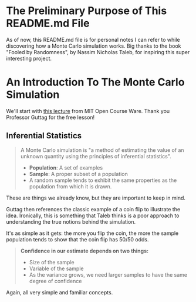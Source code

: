 # The Preliminary Purpose of This README.md File

As of now, this README.md file is for personal notes I can refer to while discovering how a Monte Carlo simulation works. Big thanks to the book "Fooled by Randomness", by Nassim Nicholas Taleb, for inspiring this super interesting project.

# An Introduction To The Monte Carlo Simulation

We'll start with [this lecture](https://ocw.mit.edu/courses/6-0002-introduction-to-computational-thinking-and-data-science-fall-2016/resources/lecture-6-monte-carlo-simulation/) from MIT Open Course Ware. Thank you Professor Guttag for the free lesson!

## Inferential Statistics

> A Monte Carlo simulation is "a method of estimating the value of an unknown quantity using the principles of inferential statistics".
>
> - **Population**: A set of examples
> - **Sample**: A proper subset of a population
> - A random sample tends to exhibit the same properties as the population from which it is drawn.

These are things we already know, but they are important to keep in mind.

Guttag then references the classic example of a coin flip to illustrate the idea. Ironically, this is something that Taleb thinks is a poor approach to understanding the true notions behind the simulation.

It's as simple as it gets: the more you flip the coin, the more the sample population tends to show that the coin flip has 50/50 odds.

> **Confidence in our estimate depends on two things:**
>
> - Size of the sample
> - Variable of the sample
> - As the variance grows, we need larger samples to have the same degree of confidence

Again, all very simple and familiar concepts.
